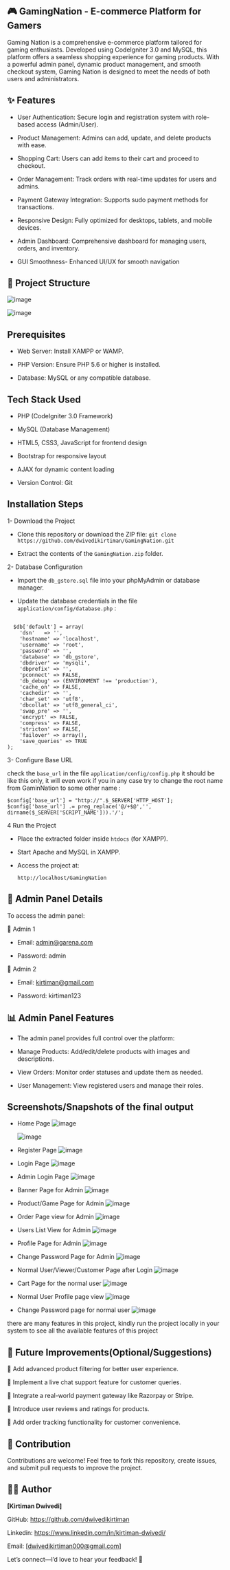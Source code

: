 ## 🎮 GamingNation - E-commerce Platform for Gamers

Gaming Nation is a comprehensive e-commerce platform tailored for gaming enthusiasts. Developed using CodeIgniter 3.0 and MySQL, this platform offers a seamless shopping experience for gaming products. With a powerful admin panel, dynamic product management, and smooth checkout system, Gaming Nation is designed to meet the needs of both users and administrators.

## ✨ Features

- User Authentication: Secure login and registration system with role-based access (Admin/User).

- Product Management: Admins can add, update, and delete products with ease.

- Shopping Cart: Users can add items to their cart and proceed to checkout.

- Order Management: Track orders with real-time updates for users and admins.

- Payment Gateway Integration: Supports sudo payment methods for transactions.

- Responsive Design: Fully optimized for desktops, tablets, and mobile devices.

- Admin Dashboard: Comprehensive dashboard for managing users, orders, and inventory.

- GUI Smoothness- Enhanced UI/UX for smooth navigation

## 📂 Project Structure

![image](https://github.com/user-attachments/assets/9fa3df3f-fc9f-4139-93e3-8144c1172dd0)  

![image](https://github.com/user-attachments/assets/3433dc21-9e34-4806-885a-7b6829053575)


## Prerequisites
- Web Server: Install XAMPP or WAMP.

- PHP Version: Ensure PHP 5.6 or higher is installed.

- Database: MySQL or any compatible database.

## Tech Stack Used

- PHP (CodeIgniter 3.0 Framework)

- MySQL (Database Management)

- HTML5, CSS3, JavaScript for frontend design

- Bootstrap for responsive layout

- AJAX for dynamic content loading

- Version Control: Git

## Installation Steps

1- Download the Project

- Clone this repository or download the ZIP file:
    ```git clone https://github.com/dwivedikirtiman/GamingNation.git```
  
- Extract the contents of the ```GamingNation.zip``` folder.

2- Database Configuration

- Import the ```db_gstore.sql``` file into your phpMyAdmin or database manager.

- Update the database credentials in the file ```application/config/database.php``` :

```

  $db['default'] = array(
	'dsn'	=> '',
	'hostname' => 'localhost',
	'username' => 'root',
	'password' => '',
	'database' => 'db_gstore',
	'dbdriver' => 'mysqli',
	'dbprefix' => '',
	'pconnect' => FALSE,
	'db_debug' => (ENVIRONMENT !== 'production'),
	'cache_on' => FALSE,
	'cachedir' => '',
	'char_set' => 'utf8',
	'dbcollat' => 'utf8_general_ci',
	'swap_pre' => '',
	'encrypt' => FALSE,
	'compress' => FALSE,
	'stricton' => FALSE,
	'failover' => array(),
	'save_queries' => TRUE
);

```

     

3- Configure Base URL

check the ```base_url``` in the file ```application/config/config.php``` it should be like this only, it will even work if you in any case try to change the root name from GaminNation to some other name :

```
$config['base_url'] = "http://".$_SERVER['HTTP_HOST'];
$config['base_url'] .= preg_replace('@/+$@','', dirname($_SERVER['SCRIPT_NAME'])).'/';

```
4 Run the Project

- Place the extracted folder inside ```htdocs``` (for XAMPP).

- Start Apache and MySQL in XAMPP.

- Access the project at:
  
  ```http://localhost/GamingNation```


## 🔐 Admin Panel Details
To access the admin panel:

🔑 Admin 1

- Email: admin@garena.com

- Password: admin

🔑 Admin 2

- Email: kirtiman@gmail.com

- Password: kirtiman123

## 📊 Admin Panel Features

- The admin panel provides full control over the platform:

- Manage Products: Add/edit/delete products with images and descriptions.

- View Orders: Monitor order statuses and update them as needed.

- User Management: View registered users and manage their roles.

## Screenshots/Snapshots of the final output

- Home Page
  ![image](https://github.com/user-attachments/assets/69ec8b26-9b20-42df-aade-a9abaf1386e4)

  ![image](https://github.com/user-attachments/assets/1d6996bb-c6b7-461d-b413-04e2adc5da93)

- Register Page
  ![image](https://github.com/user-attachments/assets/d71792e4-3d83-43d2-8ace-39eea341c501)

- Login Page
  ![image](https://github.com/user-attachments/assets/21cf61de-fd11-403d-a98a-252de9bda341)

- Admin Login Page
  ![image](https://github.com/user-attachments/assets/62555c78-1e3c-4415-9009-2ebf63ed94d7)

- Banner Page for Admin
  ![image](https://github.com/user-attachments/assets/eca14557-20a3-49c7-a73d-39d5d9e44489)

- Product/Game Page for Admin
  ![image](https://github.com/user-attachments/assets/4ef1c0c3-fc86-42d8-8607-5eb3a1845f1c)

- Order Page view for Admin
  ![image](https://github.com/user-attachments/assets/292b4829-f5c9-4ed5-8912-1b99ed5409e0)

- Users List View for Admin
  ![image](https://github.com/user-attachments/assets/4287c32b-f5c3-4332-a694-29a535ba6a6d)

- Profile Page for Admin
  ![image](https://github.com/user-attachments/assets/e72b62e9-10aa-4cd3-909e-4249cbe2a04c)

- Change Password Page for Admin
  ![image](https://github.com/user-attachments/assets/e78f6533-1c16-4b5d-980a-adf48ff33d0f)

- Normal User/Viewer/Customer Page after Login
  ![image](https://github.com/user-attachments/assets/576aa6f2-fa2b-418c-b2a0-175f601d7409)

- Cart Page for the normal user
  ![image](https://github.com/user-attachments/assets/057bde3e-6a20-4667-94d7-4d107e92c66b)

- Normal User Profile page view
  ![image](https://github.com/user-attachments/assets/0c5c24e7-d35e-4382-994c-1bbcb8d112b7)

- Change Password page for normal user
  ![image](https://github.com/user-attachments/assets/7e62352f-8849-4094-9201-9b2066b1c177)

there are many features in this project, kindly run the project locally in your system to see all the available features of this project

## 🧩 Future Improvements(Optional/Suggestions)

🔹 Add advanced product filtering for better user experience.

🔹 Implement a live chat support feature for customer queries.

🔹 Integrate a real-world payment gateway like Razorpay or Stripe.

🔹 Introduce user reviews and ratings for products.

🔹 Add order tracking functionality for customer convenience.


## 🤝 Contribution

Contributions are welcome! Feel free to fork this repository, create issues, and submit pull requests to improve the project.

## 👨‍💻 Author

**[Kirtiman Dwivedi]**

GitHub: https://github.com/dwivedikirtiman

Linkedin: https://www.linkedin.com/in/kirtiman-dwivedi/

Email: [dwivedikirtiman000@gmail.com]

Let’s connect—I’d love to hear your feedback! 🚀
